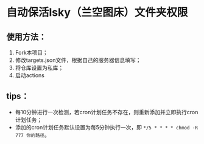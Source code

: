 # 自动保活lsky（兰空图床）文件夹权限  
## 使用方法：
1. Fork本项目；
2. 修改targets.json文件，根据自己的服务器信息填写；
3. 将仓库设置为私库；
4. 启动actions  
## tips：
- 每10分钟进行一次检测，若cron计划任务不存在，则重新添加并立即执行cron计划任务；
- 添加的cron计划任务默认设置为每5分钟执行一次，即 `*/5 * * * * chmod -R 777 你的路径`。
